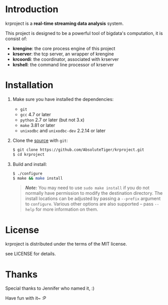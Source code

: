 # Introduction

krproject is a **real-time streaming data analysis** system.

This project is designed to be a powerful tool of bigdata's computation,
it is consist of:

* __krengine__: the core process engine of this project
* __krserver__: the tcp server, an wrapper of krengine
* __krcoordi__: the coordinator, associated with krserver
* __krshell__: the command line processor of krserver


# Installation

1. Make sure you have installed the dependencies:

   * `git`
   * `gcc` 4.7 or later
   * `python` 2.7 or later (but not 3.x)
   * `make` 3.81 or later
   * `unixodbc` and `unixodbc-dev` 2.2.14 or later

2. Clone the [source] with `git`:

   ```sh
   $ git clone https://github.com/AbsoluteTiger/krproject.git
   $ cd krproject
   ```

[source]: https://github.com/AbsoluteTiger/krproject

3. Build and install:

    ```sh
    $ ./configure
    $ make && make install
    ```

    > ***Note:*** You may need to use `sudo make install` if you do not
    > normally have permission to modify the destination directory. The
    > install locations can be adjusted by passing a `--prefix` argument
    > to `configure`. Various other options are also supported – pass
    > `--help` for more information on them.

# License

krproject is distributed under the terms of the MIT license.

see LICENSE for details.

# Thanks

Special thanks to Jennifer who named it, :)  

Have fun with it~ :P
